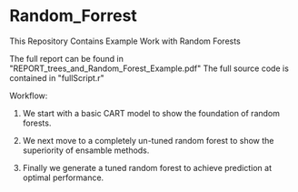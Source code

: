 # Random_Forrest
This Repository Contains Example Work with Random Forests

The full report can be found in "REPORT_trees_and_Random_Forest_Example.pdf"
The full source code is contained in "fullScript.r"

Workflow:

1) We start with a basic CART model to show the foundation of random forests.

2) We next move to a completely un-tuned random forest to show the superiority of ensamble methods.

3) Finally we generate a tuned random forest to achieve prediction at optimal performance.
